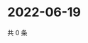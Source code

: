 # 2022-06-19

共 0 条

<!-- BEGIN WEIBO -->
<!-- 最后更新时间 Sun Jun 19 2022 09:24:22 GMT+0800 (China Standard Time) -->

<!-- END WEIBO -->
